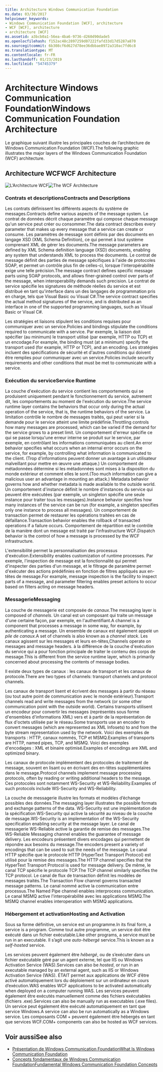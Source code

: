 ```yaml
---
title: Architecture Windows Communication Foundation
ms.date: 03/30/2017
helpviewer_keywords:
- Windows Communication Foundation [WCF], architecture
- WCF [WCF], architecture
- architecture [WCF]
ms.assetid: a3bcb0a1-56ea-4ba6-9736-d260d90dade5
ms.openlocfilehash: f152ac48c2897259d07222fafd33d17d5287a870
ms.sourcegitcommit: 6b308cf6d627d78ee36dbbae8972a310ac7fd6c8
ms.translationtype: MT
ms.contentlocale: fr-FR
ms.lasthandoff: 01/23/2019
ms.locfileid: "54745379"
---
```

# <a name="windows-communication-foundation-architecture"></a><span data-ttu-id="ea4e6-102">Architecture Windows Communication Foundation</span><span class="sxs-lookup"><span data-stu-id="ea4e6-102">Windows Communication Foundation Architecture</span></span>
<span data-ttu-id="ea4e6-103">Le graphique suivant illustre les principales couches de l’architecture de Windows Communication Foundation (WCF).</span><span class="sxs-lookup"><span data-stu-id="ea4e6-103">The following graphic illustrates the major layers of the Windows Communication Foundation (WCF) architecture.</span></span>  
  
## <a name="wcf-architecture"></a><span data-ttu-id="ea4e6-104">Architecture WCF</span><span class="sxs-lookup"><span data-stu-id="ea4e6-104">WCF Architecture</span></span>  
 <span data-ttu-id="ea4e6-105">![L’Architecture WCF](../../../docs/framework/wcf/media/wcf-architecture.gif "WCF_Architecture")</span><span class="sxs-lookup"><span data-stu-id="ea4e6-105">![The WCF Architecture](../../../docs/framework/wcf/media/wcf-architecture.gif "WCF_Architecture")</span></span>  
  
### <a name="contracts-and-descriptions"></a><span data-ttu-id="ea4e6-106">Contrats et descriptions</span><span class="sxs-lookup"><span data-stu-id="ea4e6-106">Contracts and Descriptions</span></span>  
 <span data-ttu-id="ea4e6-107">Les contrats définissent les différents aspects du système de messages.</span><span class="sxs-lookup"><span data-stu-id="ea4e6-107">Contracts define various aspects of the message system.</span></span> <span data-ttu-id="ea4e6-108">Le contrat de données décrit chaque paramètre qui compose chaque message qu'un service peut créer ou consommer.</span><span class="sxs-lookup"><span data-stu-id="ea4e6-108">The data contract describes every parameter that makes up every message that a service can create or consume.</span></span> <span data-ttu-id="ea4e6-109">Les paramètres de message sont définis par des documents en langage XSD (XML Schema Definition), ce qui permet à tout système comprenant XML de gérer les documents.</span><span class="sxs-lookup"><span data-stu-id="ea4e6-109">The message parameters are defined by XML Schema definition language (XSD) documents, enabling any system that understands XML to process the documents.</span></span> <span data-ttu-id="ea4e6-110">Le contrat de message définit des parties de message spécifiques à l'aide de protocoles SOAP, et permet un contrôle plus fin de celles-ci, lorsque l'interopérabilité exige une telle précision.</span><span class="sxs-lookup"><span data-stu-id="ea4e6-110">The message contract defines specific message parts using SOAP protocols, and allows finer-grained control over parts of the message, when interoperability demands such precision.</span></span> <span data-ttu-id="ea4e6-111">Le contrat de service spécifie les signatures de méthode réelles du service et est distribué en tant qu'interface dans un des langages de programmation pris en charge, tels que Visual Basic ou Visual C#.</span><span class="sxs-lookup"><span data-stu-id="ea4e6-111">The service contract specifies the actual method signatures of the service, and is distributed as an interface in one of the supported programming languages, such as Visual Basic or Visual C#.</span></span>  
  
 <span data-ttu-id="ea4e6-112">Les stratégies et liaisons stipulent les conditions requises pour communiquer avec un service.</span><span class="sxs-lookup"><span data-stu-id="ea4e6-112">Policies and bindings stipulate the conditions required to communicate with a service.</span></span>  <span data-ttu-id="ea4e6-113">Par exemple, la liaison doit spécifier (au minimum) le transport utilisé (par exemple, HTTP ou TCP) et un encodage.</span><span class="sxs-lookup"><span data-stu-id="ea4e6-113">For example, the binding must (at a minimum) specify the transport used (for example, HTTP or TCP), and an encoding.</span></span> <span data-ttu-id="ea4e6-114">Les stratégies incluent des spécifications de sécurité et d'autres conditions qui doivent être remplies pour communiquer avec un service.</span><span class="sxs-lookup"><span data-stu-id="ea4e6-114">Policies include security requirements and other conditions that must be met to communicate with a service.</span></span>  
  
### <a name="service-runtime"></a><span data-ttu-id="ea4e6-115">Exécution du service</span><span class="sxs-lookup"><span data-stu-id="ea4e6-115">Service Runtime</span></span>  
 <span data-ttu-id="ea4e6-116">La couche d'exécution du service contient les comportements qui se produisent uniquement pendant le fonctionnement du service, autrement dit, les comportements au moment de l'exécution du service.</span><span class="sxs-lookup"><span data-stu-id="ea4e6-116">The service runtime layer contains the behaviors that occur only during the actual operation of the service, that is, the runtime behaviors of the service.</span></span> <span data-ttu-id="ea4e6-117">La limitation contrôle le nombre de messages traités, qui peut varier si la demande pour le service atteint une limite prédéfinie.</span><span class="sxs-lookup"><span data-stu-id="ea4e6-117">Throttling controls how many messages are processed, which can be varied if the demand for the service grows to a preset limit.</span></span> <span data-ttu-id="ea4e6-118">Un comportement d'erreur spécifie ce qui se passe lorsqu'une erreur interne se produit sur le service, par exemple, en contrôlant les informations communiquées au client.</span><span class="sxs-lookup"><span data-stu-id="ea4e6-118">An error behavior specifies what occurs when an internal error occurs on the service, for example, by controlling what information is communicated to the client.</span></span> <span data-ttu-id="ea4e6-119">(Trop d'informations peuvent donner un avantage à un utilisateur malveillant pour mettre en œuvre une attaque.) Un comportement de métadonnées détermine si les métadonnées sont mises à la disposition du monde extérieur et comment elles le sont.</span><span class="sxs-lookup"><span data-stu-id="ea4e6-119">(Too much information can give a malicious user an advantage in mounting an attack.) Metadata behavior governs how and whether metadata is made available to the outside world.</span></span> <span data-ttu-id="ea4e6-120">Un comportement d'instance définit le nombre d'instances du service qui peuvent être exécutées (par exemple, un singleton spécifie une seule instance pour traiter tous les messages).</span><span class="sxs-lookup"><span data-stu-id="ea4e6-120">Instance behavior specifies how many instances of the service can be run (for example, a singleton specifies only one instance to process all messages).</span></span> <span data-ttu-id="ea4e6-121">Un comportement de transaction permet de restaurer les opérations traitées en cas de défaillance.</span><span class="sxs-lookup"><span data-stu-id="ea4e6-121">Transaction behavior enables the rollback of transacted operations if a failure occurs.</span></span> <span data-ttu-id="ea4e6-122">Comportement de répartition est le contrôle de la manière dont un message est traité par l’infrastructure WCF.</span><span class="sxs-lookup"><span data-stu-id="ea4e6-122">Dispatch behavior is the control of how a message is processed by the WCF infrastructure.</span></span>  
  
 <span data-ttu-id="ea4e6-123">L'extensibilité permet la personnalisation des processus d'exécution.</span><span class="sxs-lookup"><span data-stu-id="ea4e6-123">Extensibility enables customization of runtime processes.</span></span> <span data-ttu-id="ea4e6-124">Par exemple, l'inspection de message est la fonctionnalité qui permet d'inspecter des parties d'un message, et le filtrage de paramètre permet d'exécuter des actions prédéfinies en fonction de filtres appliqués aux en-têtes de message.</span><span class="sxs-lookup"><span data-stu-id="ea4e6-124">For example, message inspection is the facility to inspect parts of a message, and parameter filtering enables preset actions to occur based on filters acting on message headers.</span></span>  
  
### <a name="messaging"></a><span data-ttu-id="ea4e6-125">Messagerie</span><span class="sxs-lookup"><span data-stu-id="ea4e6-125">Messaging</span></span>  
 <span data-ttu-id="ea4e6-126">La couche de messagerie est composée de *canaux*.</span><span class="sxs-lookup"><span data-stu-id="ea4e6-126">The messaging layer is composed of *channels*.</span></span> <span data-ttu-id="ea4e6-127">Un canal est un composant qui traite un message d'une certaine façon, par exemple, en l'authentifiant.</span><span class="sxs-lookup"><span data-stu-id="ea4e6-127">A channel is a component that processes a message in some way, for example, by authenticating a message.</span></span> <span data-ttu-id="ea4e6-128">Un ensemble de canaux est également appelé un *pile de canaux*.</span><span class="sxs-lookup"><span data-stu-id="ea4e6-128">A set of channels is also known as a *channel stack*.</span></span> <span data-ttu-id="ea4e6-129">Les canaux agissent sur les messages et leurs en-têtes,</span><span class="sxs-lookup"><span data-stu-id="ea4e6-129">Channels operate on messages and message headers.</span></span> <span data-ttu-id="ea4e6-130">à la différence de la couche d'exécution du service qui a pour fonction principale de traiter le contenu des corps de message.</span><span class="sxs-lookup"><span data-stu-id="ea4e6-130">This is different from the service runtime layer, which is primarily concerned about processing the contents of message bodies.</span></span>  
  
 <span data-ttu-id="ea4e6-131">Il existe deux types de canaux : les canaux de transport et les canaux de protocole.</span><span class="sxs-lookup"><span data-stu-id="ea4e6-131">There are two types of channels: transport channels and protocol channels.</span></span>  
  
 <span data-ttu-id="ea4e6-132">Les canaux de transport lisent et écrivent des messages à partir du réseau (ou tout autre point de communication avec le monde extérieur).</span><span class="sxs-lookup"><span data-stu-id="ea4e6-132">Transport channels read and write messages from the network (or some other communication point with the outside world).</span></span> <span data-ttu-id="ea4e6-133">Certains transports utilisent un encodeur pour convertir les messages (représentés sous forme d'ensembles d'informations XML) vers et à partir de la représentation de flux d'octets utilisée par le réseau.</span><span class="sxs-lookup"><span data-stu-id="ea4e6-133">Some transports use an encoder to convert messages (which are represented as XML Infosets) to and from the byte stream representation used by the network.</span></span> <span data-ttu-id="ea4e6-134">Voici des exemples de transports : HTTP, canaux nommés, TCP et MSMQ.</span><span class="sxs-lookup"><span data-stu-id="ea4e6-134">Examples of transports are HTTP, named pipes, TCP, and MSMQ.</span></span> <span data-ttu-id="ea4e6-135">Voici des exemples d'encodages : XML et binaire optimisé.</span><span class="sxs-lookup"><span data-stu-id="ea4e6-135">Examples of encodings are XML and optimized binary.</span></span>  
  
 <span data-ttu-id="ea4e6-136">Les canaux de protocole implémentent des protocoles de traitement de message, souvent en lisant ou en écrivant des en-têtes supplémentaires dans le message.</span><span class="sxs-lookup"><span data-stu-id="ea4e6-136">Protocol channels implement message processing protocols, often by reading or writing additional headers to the message.</span></span> <span data-ttu-id="ea4e6-137">Ces protocoles sont notamment WS-Security et WS-Reliability.</span><span class="sxs-lookup"><span data-stu-id="ea4e6-137">Examples of such protocols include WS-Security and WS-Reliability.</span></span>  
  
 <span data-ttu-id="ea4e6-138">La couche de messagerie illustre les formats et modèles d’échange possibles des données.</span><span class="sxs-lookup"><span data-stu-id="ea4e6-138">The messaging layer illustrates the possible formats and exchange patterns of the data.</span></span> <span data-ttu-id="ea4e6-139">WS-Security est une implémentation de la spécification WS-Security qui active la sécurité au niveau de la couche de message.</span><span class="sxs-lookup"><span data-stu-id="ea4e6-139">WS-Security is an implementation of the WS-Security specification enabling security at the message layer.</span></span> <span data-ttu-id="ea4e6-140">Le canal de messagerie WS-Reliable active la garantie de remise des messages.</span><span class="sxs-lookup"><span data-stu-id="ea4e6-140">The WS-Reliable Messaging channel enables the guarantee of message delivery.</span></span> <span data-ttu-id="ea4e6-141">Les encodeurs présentent divers encodages qui permettent de répondre aux besoins du message.</span><span class="sxs-lookup"><span data-stu-id="ea4e6-141">The encoders present a variety of encodings that can be used to suit the needs of the message.</span></span> <span data-ttu-id="ea4e6-142">Le canal HTTP spécifie que le protocole HTTP (HyperText Transport Protocol) est utilisé pour la remise des messages.</span><span class="sxs-lookup"><span data-stu-id="ea4e6-142">The HTTP channel specifies that the HyperText Transport Protocol is used for message delivery.</span></span> <span data-ttu-id="ea4e6-143">De même, le canal TCP spécifie le protocole TCP.</span><span class="sxs-lookup"><span data-stu-id="ea4e6-143">The TCP channel similarly specifies the TCP protocol.</span></span> <span data-ttu-id="ea4e6-144">Le canal de flux de transaction définit les modèles de messages traités.</span><span class="sxs-lookup"><span data-stu-id="ea4e6-144">The Transaction Flow channel governs transacted message patterns.</span></span> <span data-ttu-id="ea4e6-145">Le canal nommé active la communication entre processus.</span><span class="sxs-lookup"><span data-stu-id="ea4e6-145">The Named Pipe channel enables interprocess communication.</span></span> <span data-ttu-id="ea4e6-146">Le canal MSMQ active l'interopérabilité avec les applications MSMQ.</span><span class="sxs-lookup"><span data-stu-id="ea4e6-146">The MSMQ channel enables interoperation with MSMQ applications.</span></span>  
  
### <a name="hosting-and-activation"></a><span data-ttu-id="ea4e6-147">Hébergement et activation</span><span class="sxs-lookup"><span data-stu-id="ea4e6-147">Hosting and Activation</span></span>  
 <span data-ttu-id="ea4e6-148">Sous sa forme définitive, un service est un programme.</span><span class="sxs-lookup"><span data-stu-id="ea4e6-148">In its final form, a service is a program.</span></span> <span data-ttu-id="ea4e6-149">Comme tout autre programme, un service doit être exécuté dans un fichier exécutable.</span><span class="sxs-lookup"><span data-stu-id="ea4e6-149">Like other programs, a service must be run in an executable.</span></span> <span data-ttu-id="ea4e6-150">Il s’agit une *auto-hébergé* service.</span><span class="sxs-lookup"><span data-stu-id="ea4e6-150">This is known as a *self-hosted* service.</span></span>  
  
 <span data-ttu-id="ea4e6-151">Les services peuvent également être *hébergé*, ou de s’exécuter dans un fichier exécutable géré par un agent externe, tel que IIS ou Windows Activation Service (WAS).</span><span class="sxs-lookup"><span data-stu-id="ea4e6-151">Services can also be *hosted*, or run in an executable managed by an external agent, such as IIS or Windows Activation Service (WAS).</span></span> <span data-ttu-id="ea4e6-152">ÉTAIT permet aux applications de WCF d’être activé automatiquement lors du déploiement sur un ordinateur en cours d’exécution.</span><span class="sxs-lookup"><span data-stu-id="ea4e6-152">WAS enables WCF applications to be activated automatically when deployed on a computer running WAS.</span></span> <span data-ttu-id="ea4e6-153">Les services peuvent également être exécutés manuellement comme des fichiers exécutables (fichiers .exe).</span><span class="sxs-lookup"><span data-stu-id="ea4e6-153">Services can also be manually run as executables (.exe files).</span></span> <span data-ttu-id="ea4e6-154">Un service peut également être exécuté automatiquement en tant que service Windows.</span><span class="sxs-lookup"><span data-stu-id="ea4e6-154">A service can also be run automatically as a Windows service.</span></span> <span data-ttu-id="ea4e6-155">Les composants COM + peuvent également être hébergés en tant que services WCF.</span><span class="sxs-lookup"><span data-stu-id="ea4e6-155">COM+ components can also be hosted as WCF services.</span></span>  
  
## <a name="see-also"></a><span data-ttu-id="ea4e6-156">Voir aussi</span><span class="sxs-lookup"><span data-stu-id="ea4e6-156">See also</span></span>
- [<span data-ttu-id="ea4e6-157">Présentation de Windows Communication Foundation</span><span class="sxs-lookup"><span data-stu-id="ea4e6-157">What Is Windows Communication Foundation</span></span>](../../../docs/framework/wcf/whats-wcf.md)
- [<span data-ttu-id="ea4e6-158">Concepts fondamentaux de Windows Communication Foundation</span><span class="sxs-lookup"><span data-stu-id="ea4e6-158">Fundamental Windows Communication Foundation Concepts</span></span>](../../../docs/framework/wcf/fundamental-concepts.md)
